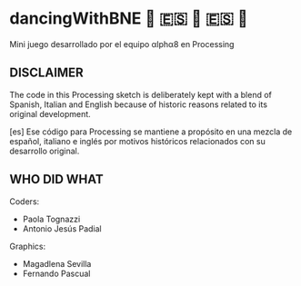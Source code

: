 # dancingWithBNE :dancer: :es: :dancer: :es: :dancer: 
Mini juego desarrollado por el equipo αlphα8 en Processing  

## DISCLAIMER
The code in this Processing sketch is deliberately kept with a blend of 
Spanish, Italian and English because of historic reasons related to
its original development.

[es]
Ese código para Processing se mantiene a propósito en una mezcla de 
español, italiano e inglés por motivos históricos relacionados con su
desarrollo original.

## WHO DID WHAT
Coders:  
* Paola Tognazzi  
* Antonio Jesús Padial

Graphics:
* Magadlena Sevilla
* Fernando Pascual
